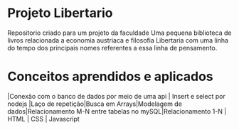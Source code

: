 # Projeto Libertario
Repositorio criado para um projeto da faculdade Uma pequena biblioteca   de livros relacionada a economia austriaca e filosofia Libertaria
com uma linha do tempo dos principais nomes referentes a essa linha de pensamento.

# Conceitos aprendidos e aplicados
|Conexão com o banco de dados por meio de uma api |  Insert e select por nodejs |Laço de repetição|Busca em Arrays|Modelagem de dados|Relacionamento M-N entre tabelas no mySQL|Relacionamento 1-N | HTML | CSS | Javascript 
